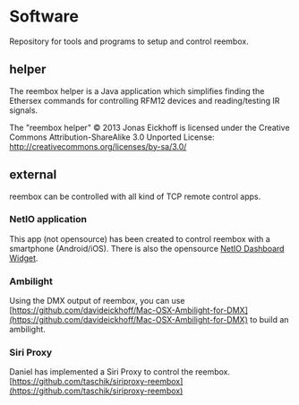 Software
========

Repository for tools and programs to setup and control reembox.

## helper

The reembox helper is a Java application which simplifies finding the Ethersex commands for controlling RFM12 devices and reading/testing IR signals.

The "reembox helper" © 2013 Jonas Eickhoff is licensed under the Creative Commons Attribution-ShareAlike 3.0 Unported License: http://creativecommons.org/licenses/by-sa/3.0/

## external

reembox can be controlled with all kind of TCP remote control apps. 

### NetIO application
This app (not opensource) has been created to control reembox with a smartphone (Android/iOS). 
There is also the opensource [NetIO Dashboard Widget](https://github.com/davideickhoff/NetIO-OSX-Dashboard-Widget).

### Ambilight
Using the DMX output of reembox, you can use [https://github.com/davideickhoff/Mac-OSX-Ambilight-for-DMX](https://github.com/davideickhoff/Mac-OSX-Ambilight-for-DMX) to build an ambilight.

### Siri Proxy
Daniel has implemented a Siri Proxy to control the reembox. [https://github.com/taschik/siriproxy-reembox](https://github.com/taschik/siriproxy-reembox)

